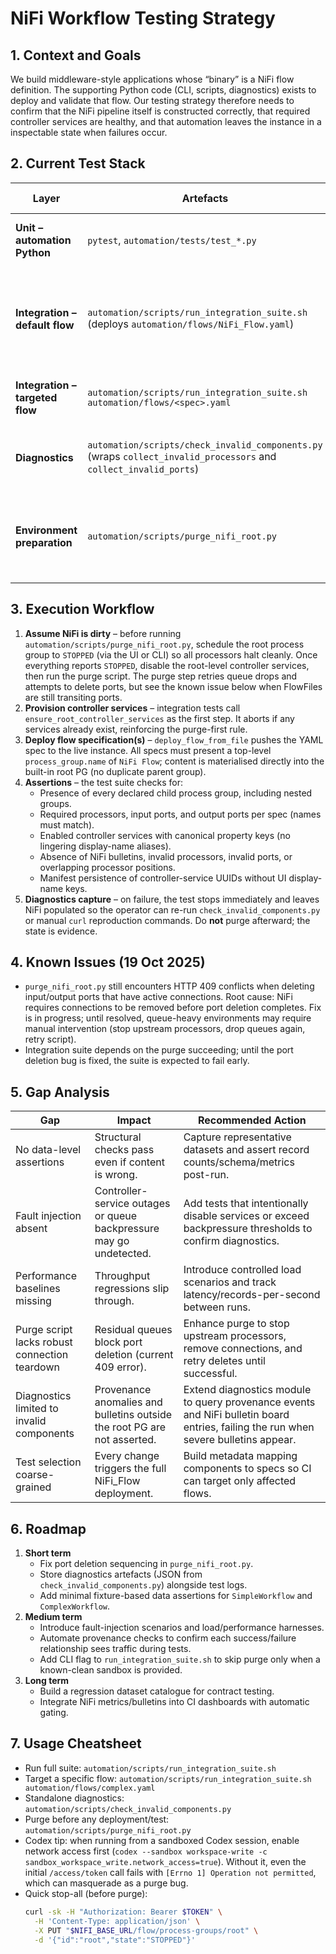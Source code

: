# NiFi Workflow Testing Strategy

## 1. Context and Goals
We build middleware-style applications whose “binary” is a NiFi flow definition. The supporting Python code (CLI, scripts, diagnostics) exists to deploy and validate that flow. Our testing strategy therefore needs to confirm that the NiFi pipeline itself is constructed correctly, that required controller services are healthy, and that automation leaves the instance in a inspectable state when failures occur.

## 2. Current Test Stack
| Layer | Artefacts | Purpose | Status (19 Oct 2025) |
| --- | --- | --- | --- |
| **Unit – automation Python** | `pytest`, `automation/tests/test_*.py` | Validate manifest parsing, controller-service planning, client auth/config, and flow-builder helpers. | Passing locally (`.venv/bin/pytest`). |
| **Integration – default flow** | `automation/scripts/run_integration_suite.sh` (deploys `automation/flows/NiFi_Flow.yaml`) | Purges once, provisions root controller services, deploys all six child flows (Trivial, Simple, Medium, Complex, Nested, NestedPorts) directly under NiFi’s built-in `NiFi Flow` root PG, and asserts processors/ports/services are valid. | Blocked: purge script hits HTTP 409 while deleting ports with queued FlowFiles. Requires port cleanup fix before suite is green. |
| **Integration – targeted flow** | `automation/scripts/run_integration_suite.sh automation/flows/<spec>.yaml` | Run the same deployment/assertion pipeline for an individual flow when isolating defects. | On-demand; same purge-first requirement as the default run. |
| **Diagnostics** | `automation/scripts/check_invalid_components.py` (wraps `collect_invalid_processors` and `collect_invalid_ports`) | Surfaces invalid processors/ports and their validation errors; exits non-zero if anything is invalid. | Invoked at the end of the integration test; can be run standalone for triage. |
| **Environment preparation** | `automation/scripts/purge_nifi_root.py` | Drops queued FlowFiles, deletes connections/processors/ports/child PGs, and removes root-level controller services. | Must be executed before any deployment or test batch. Never run it after tests; preserve failing state for analysis. |

## 3. Execution Workflow
1. **Assume NiFi is dirty** – before running `automation/scripts/purge_nifi_root.py`, schedule the root process group to `STOPPED` (via the UI or CLI) so all processors halt cleanly. Once everything reports `STOPPED`, disable the root-level controller services, then run the purge script. The purge step retries queue drops and attempts to delete ports, but see the known issue below when FlowFiles are still transiting ports.
2. **Provision controller services** – integration tests call `ensure_root_controller_services` as the first step. It aborts if any services already exist, reinforcing the purge-first rule.
3. **Deploy flow specification(s)** – `deploy_flow_from_file` pushes the YAML spec to the live instance. All specs must present a top-level `process_group.name` of `NiFi Flow`; content is materialised directly into the built-in root PG (no duplicate parent group).
4. **Assertions** – the test suite checks for:
   - Presence of every declared child process group, including nested groups.
   - Required processors, input ports, and output ports per spec (names must match).
   - Enabled controller services with canonical property keys (no lingering display-name aliases).
   - Absence of NiFi bulletins, invalid processors, invalid ports, or overlapping processor positions.
   - Manifest persistence of controller-service UUIDs without UI display-name keys.
5. **Diagnostics capture** – on failure, the test stops immediately and leaves NiFi populated so the operator can re-run `check_invalid_components.py` or manual `curl` reproduction commands. Do **not** purge afterward; the state is evidence.

## 4. Known Issues (19 Oct 2025)
- `purge_nifi_root.py` still encounters HTTP 409 conflicts when deleting input/output ports that have active connections. Root cause: NiFi requires connections to be removed before port deletion completes. Fix is in progress; until resolved, queue-heavy environments may require manual intervention (stop upstream processors, drop queues again, retry script).
- Integration suite depends on the purge succeeding; until the port deletion bug is fixed, the suite is expected to fail early.

## 5. Gap Analysis
| Gap | Impact | Recommended Action |
| --- | --- | --- |
| No data-level assertions | Structural checks pass even if content is wrong. | Capture representative datasets and assert record counts/schema/metrics post-run. |
| Fault injection absent | Controller-service outages or queue backpressure may go undetected. | Add tests that intentionally disable services or exceed backpressure thresholds to confirm diagnostics. |
| Performance baselines missing | Throughput regressions slip through. | Introduce controlled load scenarios and track latency/records-per-second between runs. |
| Purge script lacks robust connection teardown | Residual queues block port deletion (current 409 error). | Enhance purge to stop upstream processors, remove connections, and retry deletes until successful. |
| Diagnostics limited to invalid components | Provenance anomalies and bulletins outside the root PG are not asserted. | Extend diagnostics module to query provenance events and NiFi bulletin board entries, failing the run when severe bulletins appear. |
| Test selection coarse-grained | Every change triggers the full NiFi_Flow deployment. | Build metadata mapping components to specs so CI can target only affected flows. |

## 6. Roadmap
1. **Short term**
   - Fix port deletion sequencing in `purge_nifi_root.py`.
   - Store diagnostics artefacts (JSON from `check_invalid_components.py`) alongside test logs.
   - Add minimal fixture-based data assertions for `SimpleWorkflow` and `ComplexWorkflow`.
2. **Medium term**
   - Introduce fault-injection scenarios and load/performance harnesses.
   - Automate provenance checks to confirm each success/failure relationship sees traffic during tests.
   - Add CLI flag to `run_integration_suite.sh` to skip purge only when a known-clean sandbox is provided.
3. **Long term**
   - Build a regression dataset catalogue for contract testing.
   - Integrate NiFi metrics/bulletins into CI dashboards with automatic gating.

## 7. Usage Cheatsheet

<!-- You may need to change into the automation directory before running the following commands. -->
- Run full suite: `automation/scripts/run_integration_suite.sh`
- Target a specific flow: `automation/scripts/run_integration_suite.sh automation/flows/complex.yaml`
- Standalone diagnostics: `automation/scripts/check_invalid_components.py`
- Purge before any deployment/test: `automation/scripts/purge_nifi_root.py`
- Codex tip: when running from a sandboxed Codex session, enable network access first (`codex --sandbox workspace-write -c sandbox_workspace_write.network_access=true`). Without it, even the initial `/access/token` call fails with `[Errno 1] Operation not permitted`, which can masquerade as a purge bug.
- Quick stop-all (before purge):
  ```bash
  curl -sk -H "Authorization: Bearer $TOKEN" \
    -H 'Content-Type: application/json' \
    -X PUT "$NIFI_BASE_URL/flow/process-groups/root" \
    -d '{"id":"root","state":"STOPPED"}'
  ```
